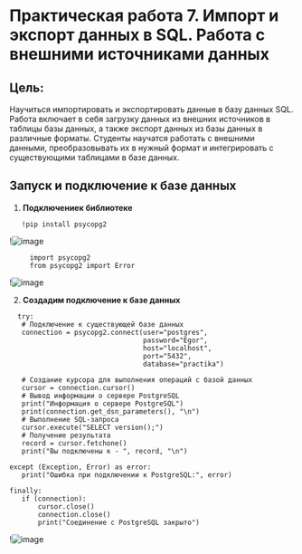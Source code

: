 # Практическая работа 7. Импорт и экспорт данных в SQL. Работа с внешними источниками данных

## Цель:
Научиться импортировать и экспортировать данные в базу данных SQL. Работа включает в себя загрузку данных из внешних источников в таблицы базы данных, а также экспорт данных из базы данных в различные форматы. Студенты научатся работать с внешними данными, преобразовывать их в нужный формат и интегрировать с существующими таблицами в базе данных.

## Запуск и подключение к базе данных
1. **Подключениек библиотеке**
```
   !pip install psycopg2
```
   !![image](https://github.com/user-attachments/assets/0306c23c-b58f-4487-b1d7-1c6a04ed0c45)

```
     import psycopg2
     from psycopg2 import Error 
 ```
!![image](https://github.com/user-attachments/assets/e8e108ac-f676-4780-8555-de346adf9c1a)

2. **Создадим подключение к базе данных**
 ```
   try:
    # Подключение к существующей базе данных
    connection = psycopg2.connect(user="postgres",
                                  password="Egor",
                                  host="localhost",
                                  port="5432",
                                  database="practika")

    # Создание курсора для выполнения операций с базой данных
    cursor = connection.cursor()
    # Вывод информации о сервере PostgreSQL
    print("Информация о сервере PostgreSQL")
    print(connection.get_dsn_parameters(), "\n")
    # Выполнение SQL-запроса
    cursor.execute("SELECT version();")
    # Получение результата
    record = cursor.fetchone()
    print("Вы подключены к - ", record, "\n")

except (Exception, Error) as error:
    print("Ошибка при подключении к PostgreSQL:", error)
    
finally:
    if (connection):
        cursor.close()
        connection.close()
        print("Соединение с PostgreSQL закрыто")
```
!![image](https://github.com/user-attachments/assets/766e8071-3f56-4ebc-86c4-2adfb8ca33b3)
   



